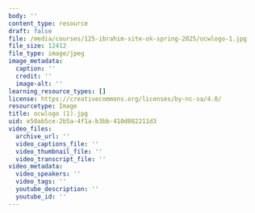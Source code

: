 ```yaml
---
body: ''
content_type: resource
draft: false
file: /media/courses/125-ibrahim-site-ok-spring-2025/ocwlogo-1.jpg
file_size: 12412
file_type: image/jpeg
image_metadata:
  caption: ''
  credit: ''
  image-alt: ''
learning_resource_types: []
license: https://creativecommons.org/licenses/by-nc-sa/4.0/
resourcetype: Image
title: ocwlogo (1).jpg
uid: e50ab5ce-2b5a-4f1a-b3bb-410d082211d3
video_files:
  archive_url: ''
  video_captions_file: ''
  video_thumbnail_file: ''
  video_transcript_file: ''
video_metadata:
  video_speakers: ''
  video_tags: ''
  youtube_description: ''
  youtube_id: ''
---
```

